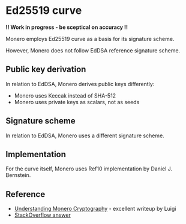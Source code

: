 # Ed25519 curve

**!! Work in progress - be sceptical on accuracy !!**

Monero employs Ed25519 curve as a basis for its signature scheme.
 
However, Monero does not follow EdDSA reference signature scheme.

## Public key derivation

In relation to EdDSA, Monero derives public keys differently:

* Monero uses Keccak instead of SHA-512
* Monero uses private keys as scalars, not as seeds

## Signature scheme

In relation to EdDSA, Monero uses a different signature scheme.

## Implementation

For the curve itself, Monero uses Ref10 implementation by Daniel J. Bernstein.

## Reference

* [Understanding Monero Cryptography](https://medium.com/@luigi1111w/understanding-monero-cryptography-privacy-introduction-9baf073e970c) - excellent writeup by Luigi
* [StackOverflow answer](https://monero.stackexchange.com/questions/2290/why-how-does-monero-generate-public-ed25519-keys-without-using-the-standard-publ)
